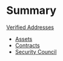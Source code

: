 # Summary

[Verified Addresses](./index.md)

- [Assets](./assets.md)
- [Contracts](./contracts.md)
- [Security Council](./security-council.md)
